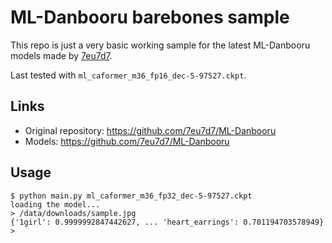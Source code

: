 # ML-Danbooru barebones sample

This repo is just a very basic working sample for the latest ML-Danbooru models made by [7eu7d7](https://github.com/7eu7d7/ML-Danbooru).

Last tested with `ml_caformer_m36_fp16_dec-5-97527.ckpt`.

## Links
- Original repository: https://github.com/7eu7d7/ML-Danbooru
- Models: https://github.com/7eu7d7/ML-Danbooru

## Usage
```
$ python main.py ml_caformer_m36_fp32_dec-5-97527.ckpt
loading the model...
> /data/downloads/sample.jpg
{'1girl': 0.9999992847442627, ... 'heart_earrings': 0.701194703578949}
>
```
